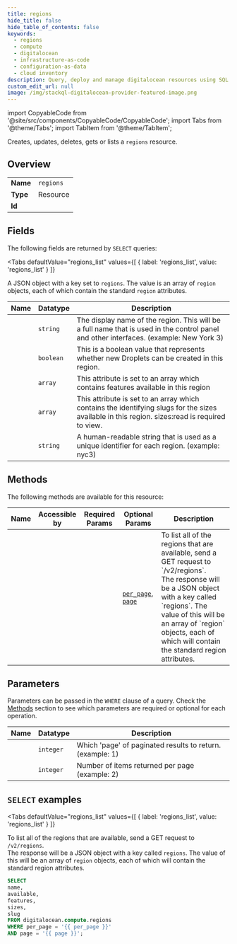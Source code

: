 ```yaml
--- 
title: regions
hide_title: false
hide_table_of_contents: false
keywords:
  - regions
  - compute
  - digitalocean
  - infrastructure-as-code
  - configuration-as-data
  - cloud inventory
description: Query, deploy and manage digitalocean resources using SQL
custom_edit_url: null
image: /img/stackql-digitalocean-provider-featured-image.png
---
```


import CopyableCode from '@site/src/components/CopyableCode/CopyableCode';
import Tabs from '@theme/Tabs';
import TabItem from '@theme/TabItem';

Creates, updates, deletes, gets or lists a <code>regions</code> resource.

## Overview
<table><tbody>
<tr><td><b>Name</b></td><td><code>regions</code></td></tr>
<tr><td><b>Type</b></td><td>Resource</td></tr>
<tr><td><b>Id</b></td><td><CopyableCode code="digitalocean.compute.regions" /></td></tr>
</tbody></table>

## Fields

The following fields are returned by `SELECT` queries:

<Tabs
    defaultValue="regions_list"
    values={[
        { label: 'regions_list', value: 'regions_list' }
    ]}
>
<TabItem value="regions_list">

A JSON object with a key set to `regions`. The value is an array of `region` objects, each of which contain the standard `region` attributes.

<table>
<thead>
    <tr>
    <th>Name</th>
    <th>Datatype</th>
    <th>Description</th>
    </tr>
</thead>
<tbody>
<tr>
    <td><CopyableCode code="name" /></td>
    <td><code>string</code></td>
    <td>The display name of the region.  This will be a full name that is used in the control panel and other interfaces. (example: New York 3)</td>
</tr>
<tr>
    <td><CopyableCode code="available" /></td>
    <td><code>boolean</code></td>
    <td>This is a boolean value that represents whether new Droplets can be created in this region.</td>
</tr>
<tr>
    <td><CopyableCode code="features" /></td>
    <td><code>array</code></td>
    <td>This attribute is set to an array which contains features available in this region</td>
</tr>
<tr>
    <td><CopyableCode code="sizes" /></td>
    <td><code>array</code></td>
    <td>This attribute is set to an array which contains the identifying slugs for the sizes available in this region. sizes:read is required to view.</td>
</tr>
<tr>
    <td><CopyableCode code="slug" /></td>
    <td><code>string</code></td>
    <td>A human-readable string that is used as a unique identifier for each region. (example: nyc3)</td>
</tr>
</tbody>
</table>
</TabItem>
</Tabs>

## Methods

The following methods are available for this resource:

<table>
<thead>
    <tr>
    <th>Name</th>
    <th>Accessible by</th>
    <th>Required Params</th>
    <th>Optional Params</th>
    <th>Description</th>
    </tr>
</thead>
<tbody>
<tr>
    <td><a href="#regions_list"><CopyableCode code="regions_list" /></a></td>
    <td><CopyableCode code="select" /></td>
    <td></td>
    <td><a href="#parameter-per_page"><code>per_page</code></a>, <a href="#parameter-page"><code>page</code></a></td>
    <td>To list all of the regions that are available, send a GET request to `/v2/regions`.<br />The response will be a JSON object with a key called `regions`. The value of this will be an array of `region` objects, each of which will contain the standard region attributes.</td>
</tr>
</tbody>
</table>

## Parameters

Parameters can be passed in the `WHERE` clause of a query. Check the [Methods](#methods) section to see which parameters are required or optional for each operation.

<table>
<thead>
    <tr>
    <th>Name</th>
    <th>Datatype</th>
    <th>Description</th>
    </tr>
</thead>
<tbody>
<tr id="parameter-page">
    <td><CopyableCode code="page" /></td>
    <td><code>integer</code></td>
    <td>Which 'page' of paginated results to return. (example: 1)</td>
</tr>
<tr id="parameter-per_page">
    <td><CopyableCode code="per_page" /></td>
    <td><code>integer</code></td>
    <td>Number of items returned per page (example: 2)</td>
</tr>
</tbody>
</table>

## `SELECT` examples

<Tabs
    defaultValue="regions_list"
    values={[
        { label: 'regions_list', value: 'regions_list' }
    ]}
>
<TabItem value="regions_list">

To list all of the regions that are available, send a GET request to `/v2/regions`.<br />The response will be a JSON object with a key called `regions`. The value of this will be an array of `region` objects, each of which will contain the standard region attributes.

```sql
SELECT
name,
available,
features,
sizes,
slug
FROM digitalocean.compute.regions
WHERE per_page = '{{ per_page }}'
AND page = '{{ page }}';
```
</TabItem>
</Tabs>
